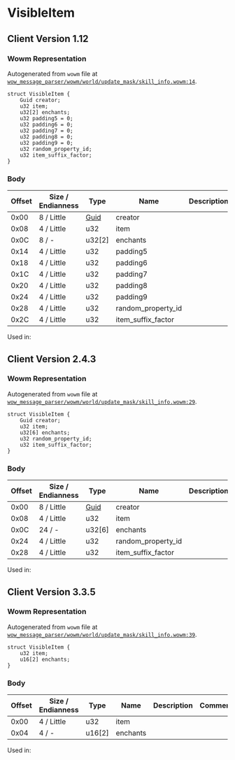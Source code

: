 # VisibleItem

## Client Version 1.12

### Wowm Representation

Autogenerated from `wowm` file at [`wow_message_parser/wowm/world/update_mask/skill_info.wowm:14`](https://github.com/gtker/wow_messages/tree/main/wow_message_parser/wowm/world/update_mask/skill_info.wowm#L14).
```rust,ignore
struct VisibleItem {
    Guid creator;
    u32 item;
    u32[2] enchants;
    u32 padding5 = 0;
    u32 padding6 = 0;
    u32 padding7 = 0;
    u32 padding8 = 0;
    u32 padding9 = 0;
    u32 random_property_id;
    u32 item_suffix_factor;
}
```
### Body

| Offset | Size / Endianness | Type | Name | Description | Comment |
| ------ | ----------------- | ---- | ---- | ----------- | ------- |
| 0x00 | 8 / Little | [Guid](../spec/packed-guid.md) | creator |  |  |
| 0x08 | 4 / Little | u32 | item |  |  |
| 0x0C | 8 / - | u32[2] | enchants |  |  |
| 0x14 | 4 / Little | u32 | padding5 |  |  |
| 0x18 | 4 / Little | u32 | padding6 |  |  |
| 0x1C | 4 / Little | u32 | padding7 |  |  |
| 0x20 | 4 / Little | u32 | padding8 |  |  |
| 0x24 | 4 / Little | u32 | padding9 |  |  |
| 0x28 | 4 / Little | u32 | random_property_id |  |  |
| 0x2C | 4 / Little | u32 | item_suffix_factor |  |  |


Used in:

## Client Version 2.4.3

### Wowm Representation

Autogenerated from `wowm` file at [`wow_message_parser/wowm/world/update_mask/skill_info.wowm:29`](https://github.com/gtker/wow_messages/tree/main/wow_message_parser/wowm/world/update_mask/skill_info.wowm#L29).
```rust,ignore
struct VisibleItem {
    Guid creator;
    u32 item;
    u32[6] enchants;
    u32 random_property_id;
    u32 item_suffix_factor;
}
```
### Body

| Offset | Size / Endianness | Type | Name | Description | Comment |
| ------ | ----------------- | ---- | ---- | ----------- | ------- |
| 0x00 | 8 / Little | [Guid](../spec/packed-guid.md) | creator |  |  |
| 0x08 | 4 / Little | u32 | item |  |  |
| 0x0C | 24 / - | u32[6] | enchants |  |  |
| 0x24 | 4 / Little | u32 | random_property_id |  |  |
| 0x28 | 4 / Little | u32 | item_suffix_factor |  |  |


Used in:

## Client Version 3.3.5

### Wowm Representation

Autogenerated from `wowm` file at [`wow_message_parser/wowm/world/update_mask/skill_info.wowm:39`](https://github.com/gtker/wow_messages/tree/main/wow_message_parser/wowm/world/update_mask/skill_info.wowm#L39).
```rust,ignore
struct VisibleItem {
    u32 item;
    u16[2] enchants;
}
```
### Body

| Offset | Size / Endianness | Type | Name | Description | Comment |
| ------ | ----------------- | ---- | ---- | ----------- | ------- |
| 0x00 | 4 / Little | u32 | item |  |  |
| 0x04 | 4 / - | u16[2] | enchants |  |  |


Used in:

